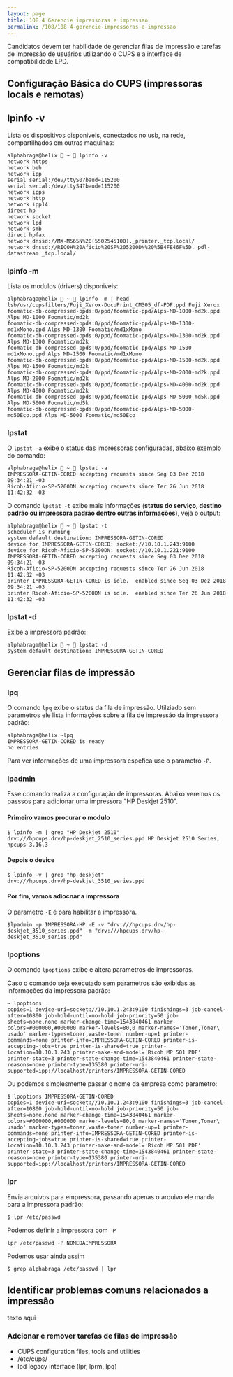 ```yaml
---
layout: page
title: 108.4 Gerencie impressoras e impressao
permalink: /108/108-4-gerencie-impressoras-e-impressao
---
```


Candidatos devem ter habilidade de gerenciar filas de impressão e tarefas de impressão de usuários utilizando o CUPS e a interface de compatibilidade LPD.

## Configuração Básica do CUPS (impressoras locais e remotas)

## lpinfo -v

Lista os dispositivos disponiveis, conectados no usb, na rede, compartilhados em outras maquinas:

	alphabraga@helix  ~  lpinfo -v
	network https
	network beh
	network ipp
	serial serial:/dev/ttyS0?baud=115200
	serial serial:/dev/ttyS4?baud=115200
	network ipps
	network http
	network ipp14
	direct hp
	network socket
	network lpd
	network smb
	direct hpfax
	network dnssd://MX-M565N%20(5502545100)._printer._tcp.local/
	network dnssd://RICOH%20Aficio%20SP%205200DN%20%5B4FE46F%5D._pdl-datastream._tcp.local/


### lpinfo -m

Lista os modulos (drivers) disponiveis:

	alphabraga@helix  ~  lpinfo -m | head
	lsb/usr/cupsfilters/Fuji_Xerox-DocuPrint_CM305_df-PDF.ppd Fuji Xerox
	foomatic-db-compressed-ppds:0/ppd/foomatic-ppd/Alps-MD-1000-md2k.ppd Alps MD-1000 Foomatic/md2k
	foomatic-db-compressed-ppds:0/ppd/foomatic-ppd/Alps-MD-1300-md1xMono.ppd Alps MD-1300 Foomatic/md1xMono
	foomatic-db-compressed-ppds:0/ppd/foomatic-ppd/Alps-MD-1300-md2k.ppd Alps MD-1300 Foomatic/md2k
	foomatic-db-compressed-ppds:0/ppd/foomatic-ppd/Alps-MD-1500-md1xMono.ppd Alps MD-1500 Foomatic/md1xMono
	foomatic-db-compressed-ppds:0/ppd/foomatic-ppd/Alps-MD-1500-md2k.ppd Alps MD-1500 Foomatic/md2k
	foomatic-db-compressed-ppds:0/ppd/foomatic-ppd/Alps-MD-2000-md2k.ppd Alps MD-2000 Foomatic/md2k
	foomatic-db-compressed-ppds:0/ppd/foomatic-ppd/Alps-MD-4000-md2k.ppd Alps MD-4000 Foomatic/md2k
	foomatic-db-compressed-ppds:0/ppd/foomatic-ppd/Alps-MD-5000-md5k.ppd Alps MD-5000 Foomatic/md5k
	foomatic-db-compressed-ppds:0/ppd/foomatic-ppd/Alps-MD-5000-md50Eco.ppd Alps MD-5000 Foomatic/md50Eco



### lpstat

O `lpstat -a` exibe o status das impressoras configuradas, abaixo exemplo do comando:


	alphabraga@helix  ~  lpstat -a
	IMPRESSORA-GETIN-CORED accepting requests since Seg 03 Dez 2018 09:34:21 -03
	Ricoh-Aficio-SP-5200DN accepting requests since Ter 26 Jun 2018 11:42:32 -03

O comando `lpstat -t` exibe mais informações (**status do serviço, destino padrão ou impressora padrão dentro outras informações**), veja o output:

	alphabraga@helix  ~  lpstat -t
	scheduler is running
	system default destination: IMPRESSORA-GETIN-CORED
	device for IMPRESSORA-GETIN-CORED: socket://10.10.1.243:9100
	device for Ricoh-Aficio-SP-5200DN: socket://10.10.1.221:9100
	IMPRESSORA-GETIN-CORED accepting requests since Seg 03 Dez 2018 09:34:21 -03
	Ricoh-Aficio-SP-5200DN accepting requests since Ter 26 Jun 2018 11:42:32 -03
	printer IMPRESSORA-GETIN-CORED is idle.  enabled since Seg 03 Dez 2018 09:34:21 -03
	printer Ricoh-Aficio-SP-5200DN is idle.  enabled since Ter 26 Jun 2018 11:42:32 -03


### lpstat -d

Exibe a impressora padrão:

	alphabraga@helix  ~  lpstat -d
	system default destination: IMPRESSORA-GETIN-CORED


## Gerenciar filas de impressão

### lpq

O comando `lpq` exibe o status da fila de impressão. Utilziado sem parametros ele lista informações sobre a fila de impressão da impressora padrão:

	alphabraga@helix ~lpq 
	IMPRESSORA-GETIN-CORED is ready
	no entries

Para ver informações de uma impressora espefica use o parametro `-P`.

### lpadmin

Esse comando realiza a configuração de impressoras. Abaixo veremos os passsos para adicionar uma impressora "HP Deskjet 2510".

#### Primeiro vamos procurar o modulo

	$ lpinfo -m | grep "HP Deskjet 2510"
	drv:///hpcups.drv/hp-deskjet_2510_series.ppd HP Deskjet 2510 Series, hpcups 3.16.3

#### Depois o device

	$ lpinfo -v | grep "hp-deskjet"
	drv:///hpcups.drv/hp-deskjet_3510_series.ppd

#### Por fim, vamos adiocnar a impressora

O parametro `-E` é para habilitar a impressora.

	$lpadmin -p IMPRESSORA-HP -E -v "drv:///hpcups.drv/hp-deskjet_3510_series.ppd" -m "drv:///hpcups.drv/hp-deskjet_3510_series.ppd"

### lpoptions

O comando `lpoptions` exibe e altera parametros de impressoras.

Caso o comando seja executado sem parametros são exibidas as informações da impressora padrão:

	~ lpoptions 
	copies=1 device-uri=socket://10.10.1.243:9100 finishings=3 job-cancel-after=10800 job-hold-until=no-hold job-priority=50 job-sheets=none,none marker-change-time=1543840461 marker-colors=#000000,#000000 marker-levels=80,0 marker-names='Toner,Toner\ usado' marker-types=toner,waste-toner number-up=1 printer-commands=none printer-info=IMPRESSORA-GETIN-CORED printer-is-accepting-jobs=true printer-is-shared=true printer-location=10.10.1.243 printer-make-and-model='Ricoh MP 501 PDF' printer-state=3 printer-state-change-time=1543840461 printer-state-reasons=none printer-type=135380 printer-uri-supported=ipp://localhost/printers/IMPRESSORA-GETIN-CORED

Ou podemos simplesmente passar o nome da empresa como parametro:

	$ lpoptions IMPRESSORA-GETIN-CORED
	copies=1 device-uri=socket://10.10.1.243:9100 finishings=3 job-cancel-after=10800 job-hold-until=no-hold job-priority=50 job-sheets=none,none marker-change-time=1543840461 marker-colors=#000000,#000000 marker-levels=80,0 marker-names='Toner,Toner\ usado' marker-types=toner,waste-toner number-up=1 printer-commands=none printer-info=IMPRESSORA-GETIN-CORED printer-is-accepting-jobs=true printer-is-shared=true printer-location=10.10.1.243 printer-make-and-model='Ricoh MP 501 PDF' printer-state=3 printer-state-change-time=1543840461 printer-state-reasons=none printer-type=135380 printer-uri-supported=ipp://localhost/printers/IMPRESSORA-GETIN-CORED	


### lpr

Envia arquivos para empressora, passando apenas o arquivo ele manda para a impressora padrão:

	$ lpr /etc/passwd

Podemos definir a impressora com `-P`	

	lpr /etc/passwd -P NOMEDAIMPRESSORA

Podemos usar ainda assim

	$ grep alphabraga /etc/passwd | lpr 

## Identificar problemas comuns relacionados a impressão

texto aqui

### Adcionar e remover tarefas de filas de impressão

* CUPS configuration files, tools and utilities
* /etc/cups/
* lpd legacy interface (lpr, lprm, lpq)